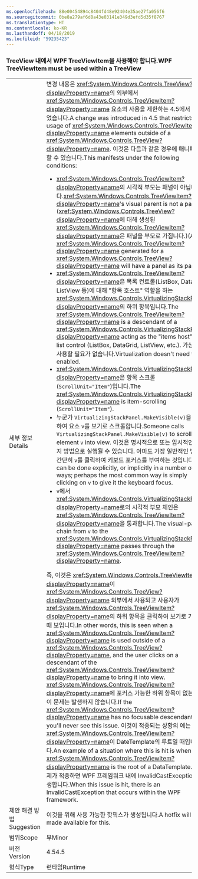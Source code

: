 ```yaml
---
ms.openlocfilehash: 88e00454894c8404fd48e92404e35ae27fa056f6
ms.sourcegitcommit: 0be8a279af6d8a43e03141e349d3efd5d35f8767
ms.translationtype: HT
ms.contentlocale: ko-KR
ms.lasthandoff: 04/18/2019
ms.locfileid: "59235423"
---
```

### <a name="wpf-treeviewitem-must-be-used-within-a-treeview"></a><span data-ttu-id="b23da-101">TreeView 내에서 WPF TreeViewItem을 사용해야 합니다.</span><span class="sxs-lookup"><span data-stu-id="b23da-101">WPF TreeViewItem must be used within a TreeView</span></span>

|   |   |
|---|---|
|<span data-ttu-id="b23da-102">세부 정보</span><span class="sxs-lookup"><span data-stu-id="b23da-102">Details</span></span>|<span data-ttu-id="b23da-103">변경 내용은 <xref:System.Windows.Controls.TreeView?displayProperty=name>의 외부에서 <xref:System.Windows.Controls.TreeViewItem?displayProperty=name> 요소의 사용을 제한하는 4.5에서 도입되었습니다.</span><span class="sxs-lookup"><span data-stu-id="b23da-103">A change was introduced in 4.5 that restricts usage of <xref:System.Windows.Controls.TreeViewItem?displayProperty=name> elements outside of a <xref:System.Windows.Controls.TreeView?displayProperty=name>.</span></span> <span data-ttu-id="b23da-104">이것은 다음과 같은 경우에 매니페스트할 수 있습니다.</span><span class="sxs-lookup"><span data-stu-id="b23da-104">This manifests under the following conditions:</span></span><ul><li><span data-ttu-id="b23da-105"><xref:System.Windows.Controls.TreeViewItem?displayProperty=name>의 시각적 부모는 패널이 아닙니다.</span><span class="sxs-lookup"><span data-stu-id="b23da-105"><xref:System.Windows.Controls.TreeViewItem?displayProperty=name>'s visual parent is not a panel.</span></span> <span data-ttu-id="b23da-106">(<xref:System.Windows.Controls.TreeView?displayProperty=name>에 대해 생성된 <xref:System.Windows.Controls.TreeViewItem?displayProperty=name>은 패널을 부모로 가집니다.)</span><span class="sxs-lookup"><span data-stu-id="b23da-106">(A <xref:System.Windows.Controls.TreeViewItem?displayProperty=name> generated for a <xref:System.Windows.Controls.TreeView?displayProperty=name> will have a panel as its parent)</span></span></li><li><span data-ttu-id="b23da-107"><xref:System.Windows.Controls.TreeViewItem?displayProperty=name>은 목록 컨트롤(ListBox, DataGrid, ListView 등)에 대해 &quot;항목 호스트&quot; 역할을 하는 <xref:System.Windows.Controls.VirtualizingStackPanel?displayProperty=name>의 하위 항목입니다.</span><span class="sxs-lookup"><span data-stu-id="b23da-107">The <xref:System.Windows.Controls.TreeViewItem?displayProperty=name> is a descendant of a <xref:System.Windows.Controls.VirtualizingStackPanel?displayProperty=name> acting as the &quot;items host&quot; for a list control (ListBox, DataGrid, ListView, etc.).</span></span> <span data-ttu-id="b23da-108">가상화를 사용할 필요가 없습니다.</span><span class="sxs-lookup"><span data-stu-id="b23da-108">Virtualization doesn't need to be enabled.</span></span></li><li><span data-ttu-id="b23da-109"><xref:System.Windows.Controls.VirtualizingStackPanel?displayProperty=name>은 항목 스크롤(<code>ScrollUnit=&quot;Item&quot;</code>)입니다.</span><span class="sxs-lookup"><span data-stu-id="b23da-109">The <xref:System.Windows.Controls.VirtualizingStackPanel?displayProperty=name> is item-scrolling (<code>ScrollUnit=&quot;Item&quot;</code>).</span></span></li><li><span data-ttu-id="b23da-110">누군가 <code>VirtualizingStackPanel.MakeVisible(v)</code>을 호출하여 요소 <code>v</code>를 보기로 스크롤합니다.</span><span class="sxs-lookup"><span data-stu-id="b23da-110">Someone calls <code>VirtualizingStackPanel.MakeVisible(v)</code> to scroll an element <code>v</code> into view.</span></span> <span data-ttu-id="b23da-111">이것은 명시적으로 또는 암시적인 몇 가지 방법으로 실행될 수 있습니다. 아마도 가장 일반적인 방법은 간단히 <code>v</code>를 클릭하여 키보드 포커스를 부여하는 것입니다.</span><span class="sxs-lookup"><span data-stu-id="b23da-111">This can be done explicitly, or implicitly in a number of ways; perhaps the most common way is simply clicking on <code>v</code> to give it the keyboard focus.</span></span></li><li><span data-ttu-id="b23da-112"><code>v</code>에서 <xref:System.Windows.Controls.VirtualizingStackPanel?displayProperty=name>로의 시각적 부모 체인은 <xref:System.Windows.Controls.TreeViewItem?displayProperty=name>을 통과합니다.</span><span class="sxs-lookup"><span data-stu-id="b23da-112">The visual-parent chain from <code>v</code> to the <xref:System.Windows.Controls.VirtualizingStackPanel?displayProperty=name> passes through the <xref:System.Windows.Controls.TreeViewItem?displayProperty=name>.</span></span></li></ul><span data-ttu-id="b23da-113">즉, 이것은 <xref:System.Windows.Controls.TreeViewItem?displayProperty=name>이 <xref:System.Windows.Controls.TreeView?displayProperty=name> 외부에서 사용되고 사용자가 <xref:System.Windows.Controls.TreeViewItem?displayProperty=name>의 하위 항목을 클릭하여 보기로 가져올 때 보입니다.</span><span class="sxs-lookup"><span data-stu-id="b23da-113">In other words, this is seen when a <xref:System.Windows.Controls.TreeViewItem?displayProperty=name> is used outside of a <xref:System.Windows.Controls.TreeView?displayProperty=name>, and the user clicks on a descendant of the <xref:System.Windows.Controls.TreeViewItem?displayProperty=name> to bring it into view.</span></span> <span data-ttu-id="b23da-114"><xref:System.Windows.Controls.TreeViewItem?displayProperty=name>에 포커스 가능한 하위 항목이 없는 경우 이 문제는 발생하지 않습니다.</span><span class="sxs-lookup"><span data-stu-id="b23da-114">If the <xref:System.Windows.Controls.TreeViewItem?displayProperty=name> has no focusable descendants, you'll never see this issue.</span></span> <span data-ttu-id="b23da-115">이것이 적중되는 상황의 예는 <xref:System.Windows.Controls.TreeViewItem?displayProperty=name>이 DateTemplate의 루트일 때입니다.</span><span class="sxs-lookup"><span data-stu-id="b23da-115">An example of a situation where this is hit is when a <xref:System.Windows.Controls.TreeViewItem?displayProperty=name> is the root of a DataTemplate.</span></span> <span data-ttu-id="b23da-116">이 문제가 적중하면 WPF 프레임워크 내에 InvalidCastException가 발생합니다.</span><span class="sxs-lookup"><span data-stu-id="b23da-116">When this issue is hit, there is an InvalidCastException that occurs within the WPF framework.</span></span>|
|<span data-ttu-id="b23da-117">제안 해결 방법</span><span class="sxs-lookup"><span data-stu-id="b23da-117">Suggestion</span></span>|<span data-ttu-id="b23da-118">이것을 위해 사용 가능한 핫픽스가 생성됩니다.</span><span class="sxs-lookup"><span data-stu-id="b23da-118">A hotfix will be made available for this.</span></span>|
|<span data-ttu-id="b23da-119">범위</span><span class="sxs-lookup"><span data-stu-id="b23da-119">Scope</span></span>|<span data-ttu-id="b23da-120">부</span><span class="sxs-lookup"><span data-stu-id="b23da-120">Minor</span></span>|
|<span data-ttu-id="b23da-121">버전</span><span class="sxs-lookup"><span data-stu-id="b23da-121">Version</span></span>|<span data-ttu-id="b23da-122">4.5</span><span class="sxs-lookup"><span data-stu-id="b23da-122">4.5</span></span>|
|<span data-ttu-id="b23da-123">형식</span><span class="sxs-lookup"><span data-stu-id="b23da-123">Type</span></span>|<span data-ttu-id="b23da-124">런타임</span><span class="sxs-lookup"><span data-stu-id="b23da-124">Runtime</span></span>|
